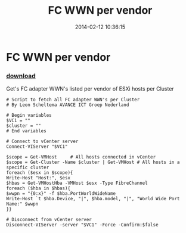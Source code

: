﻿---
pid:            4893
parent:         0
children:       
poster:         Leon Scheltema
title:          FC WWN per vendor
date:           2014-02-12 10:36:15
description:    Get's FC adapter WWN's listed per vendor of ESXi hosts per Cluster
format:         posh
---

# FC WWN per vendor

### [download](4893.ps1)  

Get's FC adapter WWN's listed per vendor of ESXi hosts per Cluster

```posh
# Script to fetch all FC adapter WWN's per Cluster
# By Leon Scheltema AVANCE ICT Groep Nederland

# Begin variables
$VC1 = ""
$cluster = ""
# End variables

# Connect to vCenter server
Connect-VIServer "$VC1"

$scope = Get-VMHost     # All hosts connected in vCenter
$scope = Get-Cluster -Name $cluster | Get-VMHost # All hosts in a specific cluster
foreach ($esx in $scope){
Write-Host "Host:", $esx
$hbas = Get-VMHostHba -VMHost $esx -Type FibreChannel
foreach ($hba in $hbas){
$wwpn = "{0:x}" -f $hba.PortWorldWideName
Write-Host `t $hba.Device, "|", $hba.model, "|", "World Wide Port Name:" $wwpn
}}

# Disconnect from vCenter server
Disconnect-VIServer -server "$VC1" -Force -Confirm:$false
```
